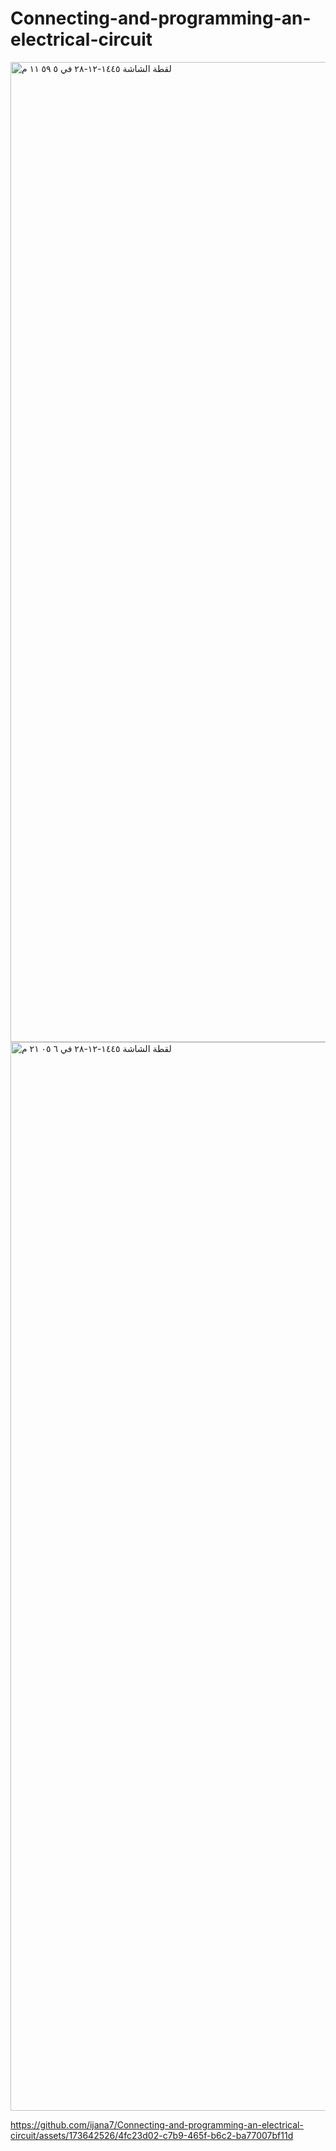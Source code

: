 # Connecting-and-programming-an-electrical-circuit

<img width="1568" alt="‏لقطة الشاشة ١٤٤٥-١٢-٢٨ في ٥ ٥٩ ١١ م" src="https://github.com/ijana7/Connecting-and-programming-an-electrical-circuit/assets/173642526/64246518-9fd2-462f-8248-18c32adccb76">

<img width="1710" alt="‏لقطة الشاشة ١٤٤٥-١٢-٢٨ في ٦ ٠٥ ٢١ م" src="https://github.com/ijana7/Connecting-and-programming-an-electrical-circuit/assets/173642526/265f4efa-2dd6-4c3c-b5c3-fd9ea137ef9c">

https://github.com/ijana7/Connecting-and-programming-an-electrical-circuit/assets/173642526/4fc23d02-c7b9-465f-b6c2-ba77007bf11d

